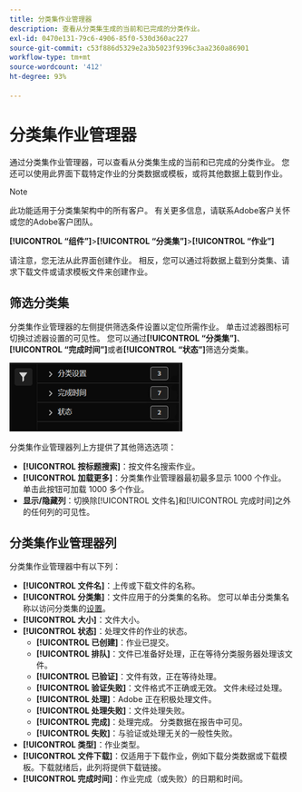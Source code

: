```yaml
---
title: 分类集作业管理器
description: 查看从分类集生成的当前和已完成的分类作业。
exl-id: 0470e131-79c6-4906-85f0-530d360ac227
source-git-commit: c53f886d5329e2a3b5023f9396c3aa2360a86901
workflow-type: tm+mt
source-wordcount: '412'
ht-degree: 93%

---
```


# 分类集作业管理器

通过分类集作业管理器，可以查看从分类集生成的当前和已完成的分类作业。 您还可以使用此界面下载特定作业的分类数据或模板，或将其他数据上载到作业。

>[!NOTE]
>
>此功能适用于分类集架构中的所有客户。 有关更多信息，请联系Adobe客户关怀或您的Adobe客户团队。

**[!UICONTROL “组件”]**>**[!UICONTROL “分类集”]**>**[!UICONTROL “作业”]**

请注意，您无法从此界面创建作业。 相反，您可以通过将数据上载到分类集、请求下载文件或请求模板文件来创建作业。

## 筛选分类集

分类集作业管理器的左侧提供筛选条件设置以定位所需作业。 单击过滤器图标可切换过滤器设置的可见性。 您可以通过&#x200B;**[!UICONTROL “分类集”]**、**[!UICONTROL “完成时间”]**&#x200B;或者&#x200B;**[!UICONTROL “状态”]**&#x200B;筛选分类集。

![分类集作业过滤器](../assets/classification-set-job-filters.png)

分类集作业管理器列上方提供了其他筛选选项：

* **[!UICONTROL 按标题搜索]**：按文件名搜索作业。
* **[!UICONTROL 加载更多]**：分类集作业管理器最初最多显示 1000 个作业。 单击此按钮可加载 1000 多个作业。
* **显示/隐藏列**：切换除[!UICONTROL 文件名]和[!UICONTROL 完成时间]之外的任何列的可见性。

## 分类集作业管理器列

分类集作业管理器中有以下列：

* **[!UICONTROL 文件名]**：上传或下载文件的名称。
* **[!UICONTROL 分类集]**：文件应用于的分类集的名称。 您可以单击分类集名称以访问分类集的[设置](settings.md)。
* **[!UICONTROL 大小]**：文件大小。
* **[!UICONTROL 状态]**：处理文件的作业的状态。
   * **[!UICONTROL 已创建]**：作业已提交。
   * **[!UICONTROL 排队]**：文件已准备好处理，正在等待分类服务器处理该文件。
   * **[!UICONTROL 已验证]**：文件有效，正在等待处理。
   * **[!UICONTROL 验证失败]**：文件格式不正确或无效。 文件未经过处理。
   * **[!UICONTROL 处理]**：Adobe 正在积极处理文件。
   * **[!UICONTROL 处理失败]**：文件处理失败。
   * **[!UICONTROL 完成]**：处理完成。 分类数据在报告中可见。
   * **[!UICONTROL 失败]**：与验证或处理无关的一般性失败。
* **[!UICONTROL 类型]**：作业类型。
* **[!UICONTROL 文件下载]**：仅适用于下载作业，例如下载分类数据或下载模板。下载就绪后，此列将提供下载链接。
* **[!UICONTROL 完成时间]**：作业完成（或失败）的日期和时间。
